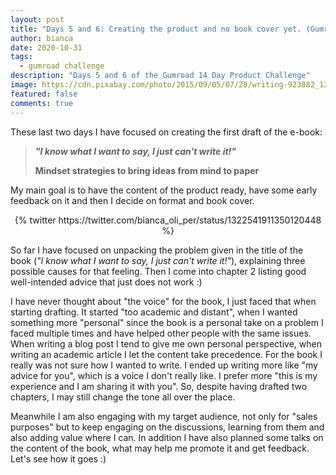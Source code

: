 ```yaml
---
layout: post
title: "Days 5 and 6: Creating the product and no book cover yet. (Gumroad 14 Day Product Challenge)"
author: bianca
date: 2020-10-31
tags:
  - gumroad challenge
description: "Days 5 and 6 of the Gumroad 14 Day Product Challenge"
image: https://cdn.pixabay.com/photo/2015/09/05/07/28/writing-923882_1280.jpg
featured: false
comments: true
---
```

These last two days I have focused on creating the first draft of the e-book:

>***"I know what I want to say, I just can't write it!"***
>
>**Mindset strategies to bring ideas from mind to paper**

My main goal is to have the content of the product ready, have some early feedback on it and then I decide on format and book cover. 

<center>{% twitter https://twitter.com/bianca_oli_per/status/1322541911350120448 %}</center>

So far I have focused on unpacking the problem given in the title of the book (*"I know what I want to say, I just can't write it!"*), explaining three possible causes for that feeling. Then I come into chapter 2 listing good well-intended advice that just does not work :)

I have never thought about "the voice" for the book, I just faced that when starting drafting. It started "too academic and distant", when I wanted something more "personal" since the book is a personal take on a problem I faced multiple times and have helped other people with the same issues. When writing a blog post I tend to give me own personal perspective, when writing an academic article I let the content take precedence. For the book I really was not sure how I wanted to write. I ended up writing more like "my advice for you", which is a voice I don't really like. I prefer more "this is my experience and I am sharing it with you". So, despite having drafted two chapters, I may still change the tone all over the place.

Meanwhile I am also engaging with my target audience, not only for "sales purposes" but to keep engaging on the discussions, learning from them and also adding value where I can. In addition I have also planned some talks on the content of the book, what may help me promote it and get feedback. Let's see how it goes :)